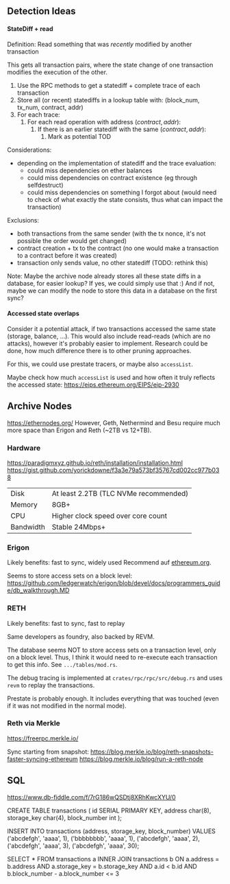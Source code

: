
## Detection Ideas

#### StateDiff + read

Definition: Read something that was *recently* modified by another transaction

This gets all transaction pairs, where the state change of one transaction modifies the execution of the other.

1. Use the RPC methods to get a statediff + complete trace of each transaction
2. Store all (or recent) statediffs in a lookup table with: (block_num, tx_num, contract, addr)
3. For each trace:
    1. For each read operation with address $(contract, addr)$:
        1. If there is an earlier statediff with the same $(contract, addr)$:
            1. Mark as potential TOD

Considerations:
- depending on the implementation of statediff and the trace evaluation:
    - could miss dependencies on ether balances
    - could miss dependencies on contract existence (eg through selfdestruct)
    - could miss dependencies on something I forgot about (would need to check of what exactly the state consists, thus what can impact the transaction)

Exclusions:
- both transactions from the same sender (with the tx nonce, it's not possible the order would get changed)
- contract creation + tx to the contract (no one would make a transaction to a contract before it was created)
- transaction only sends value, no other statediff (TODO: rethink this)

Note: Maybe the archive node already stores all these state diffs in a database, for easier lookup? If yes, we could simply use that :)
And if not, maybe we can modify the node to store this data in a database on the first sync?

#### Accessed state overlaps

Consider it a potential attack, if two transactions accessed the same state (storage, balance, ...). This would also include read-reads (which are no attacks), however it's probably easier to implement. Research could be done, how much difference there is to other pruning approaches.

For this, we could use prestate tracers, or maybe also `accessList`.

Maybe check how much `accessList` is used and how often it truly reflects the accessed state: https://eips.ethereum.org/EIPS/eip-2930

## Archive Nodes

https://ethernodes.org/
However, Geth, Nethermind and Besu require much more space than Erigon and Reth (~2TB vs 12+TB).
### Hardware

https://paradigmxyz.github.io/reth/installation/installation.html
https://gist.github.com/yorickdowne/f3a3e79a573bf35767cd002cc977b038

|           |                                       |
| --------- | ------------------------------------- |
| Disk      | At least 2.2TB (TLC NVMe recommended) |
| Memory    | 8GB+                                  |
| CPU       | Higher clock speed over core count    |
| Bandwidth | Stable 24Mbps+                        |

### Erigon

Likely benefits: fast to sync, widely used
Recommend auf [ethereum.org](https://ethereum.org/en/developers/docs/nodes-and-clients/archive-nodes/#recommended-practices).

Seems to store access sets on a block level: https://github.com/ledgerwatch/erigon/blob/devel/docs/programmers_guide/db_walkthrough.MD


### RETH

Likely benefits: fast to sync, fast to replay

Same developers as foundry, also backed by REVM.

The database seems NOT to store access sets on a transaction level, only on a block level. Thus, I think it would need to re-execute each transaction to get this info. See `.../tables/mod.rs`.

The debug tracing is implemented at `crates/rpc/rpc/src/debug.rs` and uses `revm` to replay the transactions.

Prestate is probably enough. It includes everything that was touched (even if it was not modified in the normal mode).

### Reth via Merkle
https://freerpc.merkle.io/

Sync starting from snapshot: https://blog.merkle.io/blog/reth-snapshots-faster-syncing-ethereum
https://blog.merkle.io/blog/run-a-reth-node


## SQL
https://www.db-fiddle.com/f/7rG186wQSDtj8XRhKwcXYU/0

CREATE TABLE transactions (
  id  SERIAL PRIMARY KEY,
  address char(8),
  storage_key char(4),
  block_number int
);

INSERT INTO transactions (address, storage_key, block_number)
VALUES
	('abcdefgh', 'aaaa', 1),
    ('bbbbbbbb', 'aaaa', 1),
    ('abcdefgh', 'aaaa', 2),
    ('abcdefgh', 'aaaa', 3),
    ('abcdefgh', 'aaaa', 30);

SELECT *
FROM transactions a
INNER JOIN transactions b
ON a.address = b.address
	AND a.storage_key = b.storage_key
    AND a.id < b.id
    AND b.block_number - a.block_number <= 3